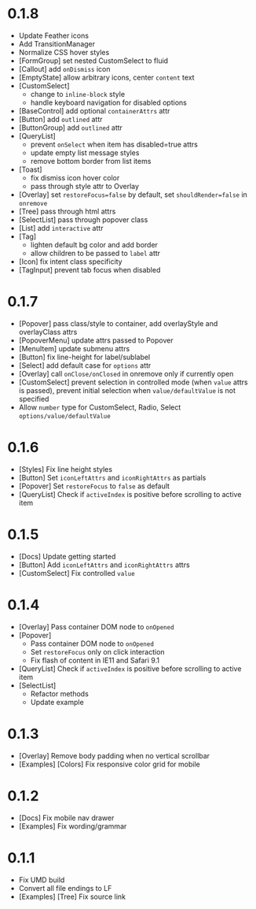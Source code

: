 # 0.1.8
+ Update Feather icons
+ Add TransitionManager
+ Normalize CSS hover styles
+ [FormGroup] set nested CustomSelect to fluid
+ [Callout] add `onDismiss` icon
+ [EmptyState] allow arbitrary icons, center `content` text
+ [CustomSelect]
  + change to `inline-block` style
  + handle keyboard navigation for disabled options
+ [BaseControl] add optional `containerAttrs` attr
+ [Button] add `outlined` attr
+ [ButtonGroup] add `outlined` attr
+ [QueryList] 
  + prevent `onSelect` when item has disabled=true attrs
  + update empty list message styles
  + remove bottom border from list items
+ [Toast] 
  + fix dismiss icon hover color
  + pass through style attr to Overlay
+ [Overlay] set `restoreFocus=false` by default, set `shouldRender=false` in `onremove`
+ [Tree] pass through html attrs
+ [SelectList] pass through popover class
+ [List] add `interactive` attr
+ [Tag] 
    + lighten default bg color and add border
    + allow children to be passed to `label` attr
+ [Icon] fix intent class specificity
+ [TagInput] prevent tab focus when disabled


# 0.1.7
+ [Popover] pass class/style to container, add overlayStyle and overlayClass attrs
+ [PopoverMenu] update attrs passed to Popover
+ [MenuItem] update submenu attrs
+ [Button] fix line-height for label/sublabel
+ [Select] add default case for `options` attr
+ [Overlay] call `onClose/onClosed` in onremove only if currently open
+ [CustomSelect] prevent selection in controlled mode (when `value` attrs is passed), prevent initial selection when `value/defaultValue` is not specified
+ Allow `number` type for CustomSelect, Radio, Select `options/value/defaultValue`

# 0.1.6
+ [Styles] Fix line height styles
+ [Button] Set `iconLeftAttrs` and `iconRightAttrs` as partials
+ [Popover] Set `restoreFocus` to `false` as default
+ [QueryList] Check if `activeIndex` is positive before scrolling to active item

# 0.1.5
+ [Docs] Update getting started
+ [Button] Add `iconLeftAttrs` and `iconRightAttrs` attrs
+ [CustomSelect] Fix controlled `value`

# 0.1.4
+ [Overlay] Pass container DOM node to `onOpened`
+ [Popover]
  + Pass container DOM node to `onOpened`
  + Set `restoreFocus` only on click interaction
  + Fix flash of content in IE11 and Safari 9.1
+ [QueryList] Check if `activeIndex` is positive before scrolling to active item
+ [SelectList] 
  + Refactor methods
  + Update example

# 0.1.3
+ [Overlay] Remove body padding when no vertical scrollbar
+ [Examples] [Colors] Fix responsive color grid for mobile

# 0.1.2
+ [Docs] Fix mobile nav drawer
+ [Examples] Fix wording/grammar

# 0.1.1
+ Fix UMD build
+ Convert all file endings to LF
+ [Examples] [Tree] Fix source link
